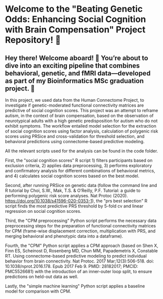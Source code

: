 # Welcome to the "Beating Genetic Odds: Enhancing Social Cognition with Brain Compensation" Project Repository! 👋

## Hey there! Welcome aboard! 🎉 You’re about to dive into an exciting pipeline that combines behavioral, genetic, and fMRI data—developed as part of my Bioinformatics MSc graduation project. 🚀

In this project, we used data from the Human Connectome Project, to investigate if genetic-moderated functional connectivity matrices are predictive of social cognition scores. This project was an attempt to reframe autism, in the context of brain compensation, based on the observation of neurotypical adults with a high genetic predisposition for autism who do not exhibit symptoms. The workflow entailed model selection for the extraction of social cognition scores using factor analysis, calculation of polygenic risk scores using PRSice and cross-validation for threshold selection, and behavioral predictions using connectome-based predictive modeling.

All the relevant scripts used for the analysis can be found in the code folder. 

First, the "social cognition scores" R script 1) filters participants based on exclusion criteria, 2) applies data preprocessing, 3) performs exploratory and confirmatory analysis for different combinations of behavioral metrics, and 4) calculates social cognition scores based on the best model.

Second, after running PRSice on genetic data (follow the command line and R tutorial by Choi, S.W., Mak, T.S. & O’Reilly, P.F. Tutorial: a guide to performing polygenic risk score analyses. Nat Protoc (2020). https://doi.org/10.1038/s41596-020-0353-1), the "prs best selection" R script finds the most predictive PRS threshold by 5-fold cv and linear regression on social cognition scores.

Third, the "CPM preprocessing" Python script performs the necessary data preprocessing steps for the preparation of functional connectivity matrices for CPM (frame-wise displacement correction, multiplication with PRS, and merging behavioral and phenotypic data into a dataframe). 

Fourth, the "CPM" Python script applies a CPM approach (based on Shen X, Finn ES, Scheinost D, Rosenberg MD, Chun MM, Papademetris X, Constable RT. Using connectome-based predictive modeling to predict individual behavior from brain connectivity. Nat Protoc. 2017 Mar;12(3):506-518. doi: 10.1038/nprot.2016.178. Epub 2017 Feb 9. PMID: 28182017; PMCID: PMC5526681) with the introduction of an inner-outer loop split, to ensure predictions on held-out data as well. 

Lastly, the "simple machine learning" Python script applies a baseline model for comparison with CPM.
